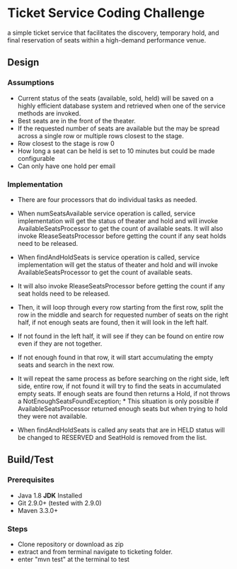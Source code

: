 # Ticket Service Coding Challenge
a simple ticket service that facilitates the discovery, temporary hold, and final reservation of seats within a high-demand performance venue.

## Design
### Assumptions
 * Current status of the seats (available, sold, held)  will be saved on a highly efficient database system and retrieved when one of the service methods are invoked.
 * Best seats are in the front of the theater.
 * If the requested number of seats are available but the may be spread across a single row or multiple rows closest to the stage.
 * Row closest to the stage is row 0
 * How long a seat can be held is set to 10 minutes but could be made configurable 
 * Can only have one hold per email

### Implementation 
 * There are four processors that do individual tasks as needed.
 * When numSeatsAvailable service operation is called, service implementation will get the status of theater and  hold and will invoke AvailableSeatsProcessor to get the count of available seats. It will also invoke RleaseSeatsProcessor before getting the count if any seat holds need to be released.
 
 * When findAndHoldSeats is service operation is called, service implementation will get the status of theater and hold and will invoke AvailableSeatsProcessor to get the count of available seats. 
 * It will also invoke RleaseSeatsProcessor before getting the count if any seat holds need to be released. 
 * Then, it will loop through every row starting from the first row, split the row in the middle and search for requested number of seats on the right half, if not enough seats are found, then it will look in the left half. 
 * If not found in the left half, it will see if they can be found on entire row even if they are not together. 
 * If not enough found in that row, it will start accumulating the empty seats and search in the next row. 
 * It will repeat the same process as before searching on the right side, left side, entire row, if not found it will try to find the seats in accumulated empty seats. If enough seats are found then returns a Hold, if not throws a NotEnoughSeatsFoundException;  * This situation is only possible if AvailableSeatsProcessor returned enough seats but when trying to hold they were not available.
 
 * When findAndHoldSeats is called any seats that are in HELD status will be changed to RESERVED and SeatHold is removed from the list.
 
## Build/Test

### Prerequisites
* Java  1.8 **JDK** Installed
* Git 2.9.0+ (tested with 2.9.0)
* Maven 3.3.0+

### Steps
* Clone repository or download as zip
* extract and from terminal navigate to ticketing folder.
* enter "mvn test" at the terminal to test
